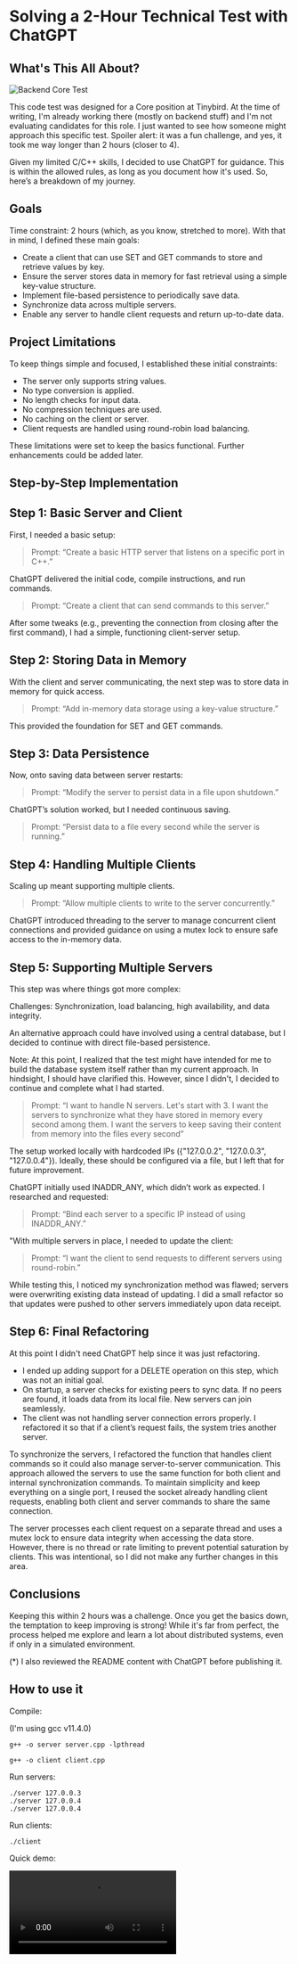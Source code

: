 # Solving a 2-Hour Technical Test with ChatGPT

## What's This All About?

![Backend Core Test](https://gist.github.com/javisantana/d94765631591d788b6f2b816913ea08f)

This code test was designed for a Core position at Tinybird. At the time of writing, I'm already working there (mostly on backend stuff) and I'm not evaluating candidates for this role. I just wanted to see how someone might approach this specific test. Spoiler alert: it was a fun challenge, and yes, it took me way longer than 2 hours (closer to 4).

Given my limited C/C++ skills, I decided to use ChatGPT for guidance. This is within the allowed rules, as long as you document how it's used. So, here’s a breakdown of my journey.

## Goals

Time constraint: 2 hours (which, as you know, stretched to more). With that in mind, I defined these main goals:

- Create a client that can use SET and GET commands to store and retrieve values by key.
- Ensure the server stores data in memory for fast retrieval using a simple key-value structure.
- Implement file-based persistence to periodically save data.
- Synchronize data across multiple servers.
- Enable any server to handle client requests and return up-to-date data.

## Project Limitations

To keep things simple and focused, I established these initial constraints:

- The server only supports string values.
- No type conversion is applied.
- No length checks for input data.
- No compression techniques are used.
- No caching on the client or server.
- Client requests are handled using round-robin load balancing.

These limitations were set to keep the basics functional. Further enhancements could be added later.

## Step-by-Step Implementation

## Step 1: Basic Server and Client

First, I needed a basic setup:

> Prompt: “Create a basic HTTP server that listens on a specific port in C++.”

ChatGPT delivered the initial code, compile instructions, and run commands.

> Prompt: “Create a client that can send commands to this server.”

After some tweaks (e.g., preventing the connection from closing after the first command), I had a simple, functioning client-server setup.

## Step 2: Storing Data in Memory

With the client and server communicating, the next step was to store data in memory for quick access.

> Prompt: “Add in-memory data storage using a key-value structure.”

This provided the foundation for SET and GET commands.

## Step 3: Data Persistence

Now, onto saving data between server restarts:

> Prompt: “Modify the server to persist data in a file upon shutdown.”

ChatGPT’s solution worked, but I needed continuous saving.

> Prompt: “Persist data to a file every second while the server is running.”

## Step 4: Handling Multiple Clients

Scaling up meant supporting multiple clients.

> Prompt: “Allow multiple clients to write to the server concurrently.”

ChatGPT introduced threading to the server to manage concurrent client connections and provided guidance on using a mutex lock to ensure safe access to the in-memory data.

## Step 5: Supporting Multiple Servers

This step was where things got more complex:

Challenges: Synchronization, load balancing, high availability, and data integrity.

An alternative approach could have involved using a central database, but I decided to continue with direct file-based persistence.

Note: At this point, I realized that the test might have intended for me to build the database system itself rather than my current approach. In hindsight, I should have clarified this. However, since I didn't, I decided to continue and complete what I had started.

> Prompt: “I want to handle N servers. Let's start with 3. I want the servers to synchronize what they have stored in memory every second among them. I want the servers to keep saving their content from memory into the files every second”

The setup worked locally with hardcoded IPs ({"127.0.0.2", "127.0.0.3", "127.0.0.4"}). Ideally, these should be configured via a file, but I left that for future improvement.

ChatGPT initially used INADDR_ANY, which didn’t work as expected. I researched and requested:

> Prompt: “Bind each server to a specific IP instead of using INADDR_ANY.”

"With multiple servers in place, I needed to update the client:

> Prompt: “I want the client to send requests to different servers using round-robin.”

While testing this, I noticed my synchronization method was flawed; servers were overwriting existing data instead of updating. I did a small refactor so that updates were pushed to other servers immediately upon data receipt.

## Step 6: Final Refactoring

At this point I didn't need ChatGPT help since it was just refactoring.

- I ended up adding support for a DELETE operation on this step, which was not an initial goal.
- On startup, a server checks for existing peers to sync data. If no peers are found, it loads data from its local file. New servers can join seamlessly.
- The client was not handling server connection errors properly. I refactored it so that if a client’s request fails, the system tries another server.

To synchronize the servers, I refactored the function that handles client commands so it could also manage server-to-server communication. This approach allowed the servers to use the same function for both client and internal synchronization commands. To maintain simplicity and keep everything on a single port, I reused the socket already handling client requests, enabling both client and server commands to share the same connection.

The server processes each client request on a separate thread and uses a mutex lock to ensure data integrity when accessing the data store. However, there is no thread or rate limiting to prevent potential saturation by clients. This was intentional, so I did not make any further changes in this area.

## Conclusions

Keeping this within 2 hours was a challenge. Once you get the basics down, the temptation to keep improving is strong! While it's far from perfect, the process helped me explore and learn a lot about distributed systems, even if only in a simulated environment.


(*) I also reviewed the README content with ChatGPT before publishing it.

## How to use it

Compile:

(I'm using gcc v11.4.0)

```
g++ -o server server.cpp -lpthread
```

```
g++ -o client client.cpp
```

Run servers:

```
./server 127.0.0.3
./server 127.0.0.4
./server 127.0.0.4
```

Run clients:

```
./client
```

Quick demo:

![demo video](demo.mp4)
